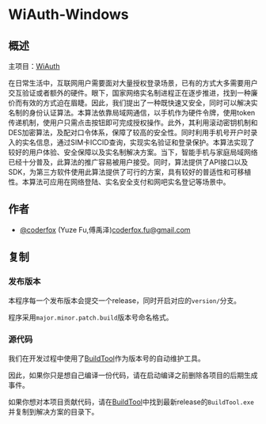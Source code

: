 WiAuth-Windows
=====

概述
-----

主项目：[WiAuth](https://github.com/WiAuth/WiAuth)

在日常生活中，互联网用户需要面对大量授权登录场景，已有的方式大多需要用户交互验证或者额外的硬件。眼下，国家网络实名制进程正在逐步推进，找到一种廉价而有效的方式迫在眉睫。因此，我们提出了一种既快速又安全，同时可以解决实名制的身份认证算法。本算法依靠局域网通信，以手机作为硬件令牌，使用token传递机制，使用户只需点击按钮即可完成授权操作。此外，其利用滚动密钥机制和DES加密算法，及配对口令体系，保障了较高的安全性。同时利用手机号开户时录入的实名信息，通过SIM卡ICCID查询，实现实名验证和登录保护。本算法实现了较好的用户体验、安全保障以及实名制解决方案。当下，智能手机与家庭局域网络已经十分普及，此算法的推广容易被用户接受。同时，算法提供了API接口以及SDK，为第三方软件使用此算法提供了可行的方案，具有较好的普适性和可移植性。本算法可应用在网络登陆、实名安全支付和网吧实名登记等场景中。

作者
-----

- [@coderfox](https://github.com/coderfox) (Yuze Fu,傅禹泽)<coderfox.fu@gmail.com>

复制
-----

### 发布版本

本程序每一个发布版本会提交一个release，同时开启对应的`version/`分支。

程序采用`major.minor.patch.build`版本号命名格式。

### 源代码

我们在开发过程中使用了[BuildTool](https://github.com/coderfox/BuildTool)作为版本号的自动维护工具。

因此，如果你只是想自己编译一份代码，请在启动编译之前删除各项目的后期生成事件。

如果你想对本项目贡献代码，请在[BuildTool](https://github.com/coderfox/BuildTool)中找到最新release的`BuildTool.exe`并复制到解决方案的目录下。
